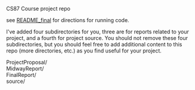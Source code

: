 CS87 Course project repo

see [README_final](https://github.swarthmore.edu/CS87-S18/Project-rdiamon1-hhan3-twarner2/blob/master/source/README_final.md) for directions for running code.

I've added four subdirectories for you, three are for reports related to your
project, and a fourth for project source.  You should not remove these
four subdirectories, but you should feel free to add additional content
to this repo (more directories, etc.) as you find useful for your project.

ProjectProposal/  
MidwayReport/  
FinalReport/  
source/
